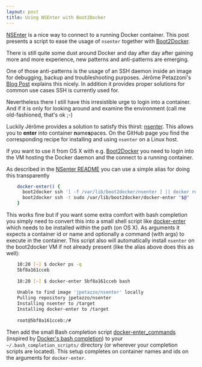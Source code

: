 ```yaml
---
layout: post
title: Using NSEnter with Boot2Docker
---
```


[NSEnter][1] is a nice way to connect to a running Docker container. This post presents a script to ease the usage of `nsenter` together with [Boot2Docker][2].
<!-- more -->

There is still quite some dust around Docker and day after day after gaining more and more experience, new patterns and anti-patterns are emerging. 

One of those anti-patterns is the usage of an SSH daemon inside an image for debugging, backup and troubleshooting purposes. Jérôme Petazzoni's [Blog Post][3] explains this nicely. In addition it provides proper solutions for common use cases SSH is currently used for.

Nevertheless there I still have this irresistible urge to login into a container. And if it is only for looking around and examine the environment (call me old-fashioned, that's ok ;-)

Luckily Jérôme provides a solution to satisfy this thirst: [nsenter][4]. This allows you to **enter** into container **n**ame**s**paces. On the GitHub page you find the corresponding recipe for installing and using `nsenter` on a Linux host. 

If you want to use it from OS X with e.g. [Boot2Docker][5] you need to login into the VM hosting the Docker daemon and the connect to a running container.

As described in the [NSenter README][6] you can use a simple alias for doing this transparently

```bash
	docker-enter() {
	  boot2docker ssh '[ -f /var/lib/boot2docker/nsenter ] || docker run --rm -v /var/lib/boot2docker/:/target jpetazzo/nsenter'
	  boot2docker ssh -t sudo /var/lib/boot2docker/docker-enter "$@"
	}
```

This works fine but if you want some extra comfort with bash completion you simply need to convert this into a small shell script like [docker-enter][7] which needs to be installed within the path (on OS X). As arguments it expects a container id or name and optionally a command (with args) to execute in the container.  This script also will automatically install `nsenter` on the boot2docker VM if not already present (like the alias above does this as well): 

```bash
	10:20 [~] $ docker ps -q
	5bf8a161cceb
	
	10:20 [~] $ docker-enter 5bf8a161cceb bash
	
	Unable to find image 'jpetazzo/nsenter' locally
	Pulling repository jpetazzo/nsenter
	Installing nsenter to /target
	Installing docker-enter to /target
	
	root@5bf8a161cceb:/#
```

Then add the small Bash completion script [docker-enter\_commands][8] (inspired by [Docker's bash completion][9]) to your `~/.bash_completion_scripts/` directory (or wherever your completion scripts are located). This setup completes on container names and ids on the arguments for `docker-enter`.

[1]:	https://github.com/jpetazzo/nsenter
[2]:	https://github.com/boot2docker/boot2docker
[3]:	https://blog.docker.com/2014/06/why-you-dont-need-to-run-sshd-in-docker/
[4]:	https://github.com/jpetazzo/nsenter
[5]:	https://github.com/boot2docker/boot2docker
[6]:	https://github.com/jpetazzo/nsenter#docker-enter-with-boot2docker
[7]:	https://gist.github.com/rhuss/a8a40bd143001fd5c83c#file-docker-enter
[8]:	https://gist.github.com/rhuss/a8a40bd143001fd5c83c#file-docker-enter_commands
[9]:	https://github.com/docker/docker/blob/master/contrib/completion/bash/docker